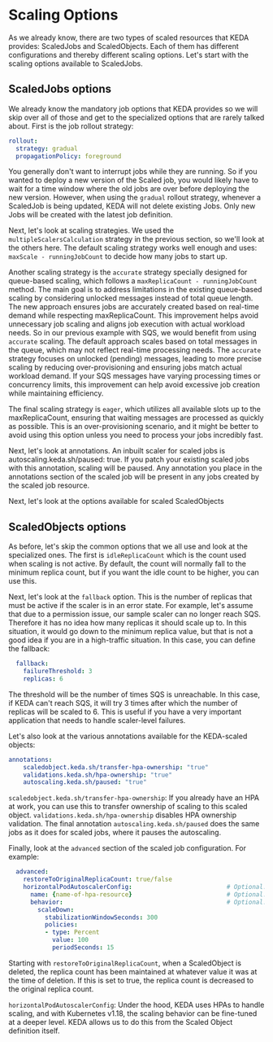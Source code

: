 # Scaling Options

As we already know, there are two types of scaled resources that KEDA provides: ScaledJobs and ScaledObjects. Each of them has different configurations and thereby different scaling options. Let's start with the scaling options available to ScaledJobs.

## ScaledJobs options

We already know the mandatory job options that KEDA provides so we will skip over all of those and get to the specialized options that are rarely talked about. First is the job rollout strategy:

```yaml
rollout:
  strategy: gradual
  propagationPolicy: foreground 
```

You generally don't want to interrupt jobs while they are running. So if you wanted to deploy a new version of the Scaled job, you would likely have to wait for a time window where the old jobs are over before deploying the new version. However, when using the `gradual` rollout strategy, whenever a ScaledJob is being updated, KEDA will not delete existing Jobs. Only new Jobs will be created with the latest job definition.

Next, let's look at scaling strategies. We used the `multipleScalersCalculation` strategy in the previous section, so we'll look at the others here. The default scaling strategy works well enough and uses: `maxScale - runningJobCount` to decide how many jobs to start up. 

Another scaling strategy is the `accurate` strategy specially designed for queue-based scaling, which follows a `maxReplicaCount - runningJobCount` method. The main goal is to address limitations in the existing queue-based scaling by considering unlocked messages instead of total queue length. The new approach ensures jobs are accurately created based on real-time demand while respecting maxReplicaCount. This improvement helps avoid unnecessary job scaling and aligns job execution with actual workload needs. So in our previous example with SQS, we would benefit from using `accurate` scaling. The default approach scales based on total messages in the queue, which may not reflect real-time processing needs. The `accurate` strategy focuses on unlocked (pending) messages, leading to more precise scaling by reducing over-provisioning and ensuring jobs match actual workload demand. If your SQS messages have varying processing times or concurrency limits, this improvement can help avoid excessive job creation while maintaining efficiency. 

The final scaling strategy is `eager`, which utilizes all available slots up to the maxReplicaCount, ensuring that waiting messages are processed as quickly as possible. This is an over-provisioning scenario, and it might be better to avoid using this option unless you need to process your jobs incredibly fast.

Next, let's look at annotations. An inbuilt scaler for scaled jobs is autoscaling.keda.sh/paused: true. If you patch your existing scaled jobs with this annotation, scaling will be paused. Any annotation you place in the annotations section of the scaled job will be present in any jobs created by the scaled job resource.

Next, let's look at the options available for scaled ScaledObjects

## ScaledObjects options

As before, let's skip the common options that we all use and look at the specialized ones. The first is `idleReplicaCount` which is the count used when scaling is not active. By default, the count will normally fall to the minimum replica count, but if you want the idle count to be higher, you can use this.

Next, let's look at the `fallback` option. This is the number of replicas that must be active if the scaler is in an error state. For example, let's assume that due to a permission issue, our sample scaler can no longer reach SQS. Therefore it has no idea how many replicas it should scale up to. In this situation, it would go down to the minimum replica value, but that is not a good idea if you are in a high-traffic situation. In this case, you can define the fallback:

```yaml
  fallback:                                          
    failureThreshold: 3                              
    replicas: 6  
```

The threshold will be the number of times SQS is unreachable. In this case, if KEDA can't reach SQS, it will try 3 times after which the number of replicas will be scaled to 6. This is useful if you have a very important application that needs to handle scaler-level failures.

Let's also look at the various annotations available for the KEDA-scaled objects:

```yaml
annotations:
    scaledobject.keda.sh/transfer-hpa-ownership: "true"
    validations.keda.sh/hpa-ownership: "true"          
    autoscaling.keda.sh/paused: "true"                 
```

`scaledobject.keda.sh/transfer-hpa-ownership`: If you already have an HPA at work, you can use this to transfer ownership of scaling to this scaled object. `validations.keda.sh/hpa-ownership` disables HPA ownership validation. The final annotation `autoscaling.keda.sh/paused` does the same jobs as it does for scaled jobs, where it pauses the autoscaling.

Finally, look at the `advanced` section of the scaled job configuration. For example:

```yaml
  advanced:                                               
    restoreToOriginalReplicaCount: true/false               
    horizontalPodAutoscalerConfig:                          # Optional. Section to specify HPA related options
      name: {name-of-hpa-resource}                          # Optional. Default: keda-hpa-{scaled-object-name}
      behavior:                                             # Optional. Use to modify HPA's scaling behavior
        scaleDown:
          stabilizationWindowSeconds: 300
          policies:
          - type: Percent
            value: 100
            periodSeconds: 15
```

Starting with `restoreToOriginalReplicaCount`, when a ScaledObject is deleted, the replica count has been maintained at whatever value it was at the time of deletion. If this is set to true, the replica count is decreased to the original replica count.

`horizontalPodAutoscalerConfig`: Under the hood, KEDA uses HPAs to handle scaling, and with Kubernetes v1.18, the scaling behavior can be fine-tuned at a deeper level. KEDA allows us to do this from the Scaled Object definition itself.